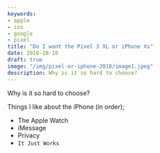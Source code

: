 ```yaml
---
keywords:
- apple
- ios
- google
- pixel
title: "Do I want the Pixel 3 XL or iPhone Xs"
date: 2018-10-10
draft: true
image: "/img/pixel-or-iphone-2018/image1.jpeg"
description: Why is it so hard to choose?
---
```


Why is it so hard to choose?

Things I like about the iPhone (in order);

* The Apple Watch
* iMessage
* Privacy 
* `It Just Works`